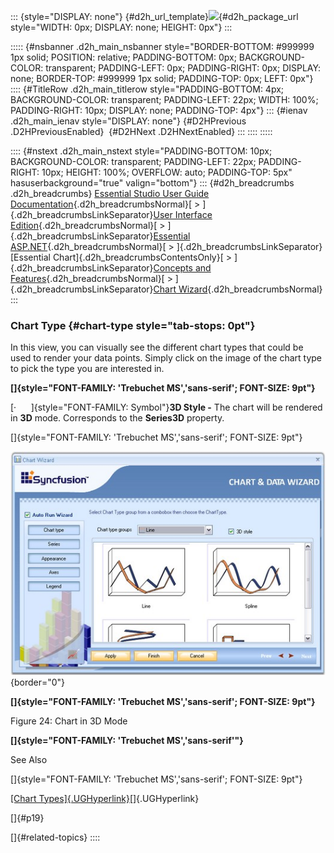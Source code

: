 ::: {style="DISPLAY: none"}
[](ms-xhelp:///?Id=d2h_url_template){#d2h_url_template}![](!package_url!){#d2h_package_url style="WIDTH: 0px; DISPLAY: none; HEIGHT: 0px"}
:::

::::: {#nsbanner .d2h_main_nsbanner style="BORDER-BOTTOM: #999999 1px solid; POSITION: relative; PADDING-BOTTOM: 0px; BACKGROUND-COLOR: transparent; PADDING-LEFT: 0px; PADDING-RIGHT: 0px; DISPLAY: none; BORDER-TOP: #999999 1px solid; PADDING-TOP: 0px; LEFT: 0px"}
:::: {#TitleRow .d2h_main_titlerow style="PADDING-BOTTOM: 4px; BACKGROUND-COLOR: transparent; PADDING-LEFT: 22px; WIDTH: 100%; PADDING-RIGHT: 10px; DISPLAY: none; PADDING-TOP: 4px"}
::: {#ienav .d2h_main_ienav style="DISPLAY: none"}
[](ms-xhelp:///?Id=e2110244-a999-4f4b-851c-528511d6f865){#D2HPrevious .D2HPreviousEnabled}  [](ms-xhelp:///?Id=cf0ec4dd-61e6-43cf-a427-4ee9092907b8){#D2HNext .D2HNextEnabled}
:::
::::
:::::

:::: {#nstext .d2h_main_nstext style="PADDING-BOTTOM: 10px; BACKGROUND-COLOR: transparent; PADDING-LEFT: 22px; PADDING-RIGHT: 10px; HEIGHT: 100%; OVERFLOW: auto; PADDING-TOP: 5px" hasuserbackground="true" valign="bottom"}
::: {#d2h_breadcrumbs .d2h_breadcrumbs}
[Essential Studio User Guide Documentation](ms-xhelp:///?Id=12457748-09e3-4d74-a240-8e049cedf030){.d2h_breadcrumbsNormal}[ \> ]{.d2h_breadcrumbsLinkSeparator}[User Interface Edition](ms-xhelp:///?Id=c29296b7-531c-413b-a0ec-488ca1f7f669){.d2h_breadcrumbsNormal}[ \> ]{.d2h_breadcrumbsLinkSeparator}[Essential ASP.NET](ms-xhelp:///?Id=25c35330-c127-4dad-9a92-ed79dc7261a6){.d2h_breadcrumbsNormal}[ \> ]{.d2h_breadcrumbsLinkSeparator}[Essential Chart]{.d2h_breadcrumbsContentsOnly}[ \> ]{.d2h_breadcrumbsLinkSeparator}[Concepts and Features](ms-xhelp:///?Id=100687ce-82f2-4424-9d16-0949ea76cf15){.d2h_breadcrumbsNormal}[ \> ]{.d2h_breadcrumbsLinkSeparator}[Chart Wizard](ms-xhelp:///?Id=e2110244-a999-4f4b-851c-528511d6f865){.d2h_breadcrumbsNormal}
:::

### Chart Type {#chart-type style="tab-stops: 0pt"}

In this view, you can visually see the different chart types that could be used to render your data points. Simply click on the image of the chart type to pick the type you are interested in.

**[]{style="FONT-FAMILY: 'Trebuchet MS','sans-serif'; FONT-SIZE: 9pt"}** 

[·      ]{style="FONT-FAMILY: Symbol"}**3D Style -** The chart will be rendered in **3D** mode. Corresponds to the **Series3D** property.

[]{style="FONT-FAMILY: 'Trebuchet MS','sans-serif'; FONT-SIZE: 9pt"} 

![](ImagesExt/image64_30.jpg){border="0"}

**[]{style="FONT-FAMILY: 'Trebuchet MS','sans-serif'; FONT-SIZE: 9pt"}** 

Figure 24: Chart in 3D Mode

**[]{style="FONT-FAMILY: 'Trebuchet MS','sans-serif'"}** 

See Also

[]{style="FONT-FAMILY: 'Trebuchet MS','sans-serif'; FONT-SIZE: 9pt"} 

[[Chart Types]{.UGHyperlink}](ms-xhelp:///?Id=ce0ceef9-5974-4d0a-8c11-de9e4af02615)[]{.UGHyperlink}

[]{#p19} 

[]{#related-topics}
::::
